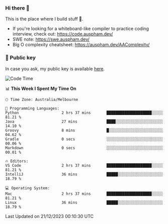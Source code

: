 ### Hi there 👋

This is the place where I build stuff 👀. 

- If you're looking for a whiteboard-like compiler to practice coding interview, check out: https://code.auspham.dev/
- SWE note: https://swe.auspham.dev/
- Big O complexity cheatsheet: https://auspham.dev/AAComplexity/

### 🔑 Public key

In case you ask, my public key is available [here](https://public.auspham.dev/).

<!--START_SECTION:waka-->
![Code Time](http://img.shields.io/badge/Code%20Time-1%2C151%20hrs%2016%20mins-blue)

📊 **This Week I Spent My Time On** 

```text
🕑︎ Time Zone: Australia/Melbourne

💬 Programming Languages: 
Python                   2 hrs 37 mins       ████████████████████░░░░░   81.21 % 
Java                     27 mins             ████░░░░░░░░░░░░░░░░░░░░░   14.10 % 
Groovy                   8 mins              █░░░░░░░░░░░░░░░░░░░░░░░░   04.62 % 
Gradle                   0 secs              ░░░░░░░░░░░░░░░░░░░░░░░░░   00.06 % 
Markdown                 0 secs              ░░░░░░░░░░░░░░░░░░░░░░░░░   00.01 % 

🔥 Editors: 
VS Code                  2 hrs 37 mins       ████████████████████░░░░░   81.21 % 
IntelliJ                 36 mins             █████░░░░░░░░░░░░░░░░░░░░   18.79 % 

💻 Operating System: 
Mac                      2 hrs 37 mins       ████████████████████░░░░░   81.21 % 
Linux                    36 mins             █████░░░░░░░░░░░░░░░░░░░░   18.79 % 
```


 Last Updated on 21/12/2023 00:10:30 UTC
<!--END_SECTION:waka-->

<!--
**rockmanvnx6/rockmanvnx6** is a ✨ _special_ ✨ repository because its `README.md` (this file) appears on your GitHub profile.

Here are some ideas to get you started:

- 🔭 I’m currently working on ...
- 🌱 I’m currently learning ...
- 👯 I’m looking to collaborate on ...
- 🤔 I’m looking for help with ...
- 💬 Ask me about ...
- 📫 How to reach me: ...
- 😄 Pronouns: ...
- ⚡ Fun fact: ...
-->
